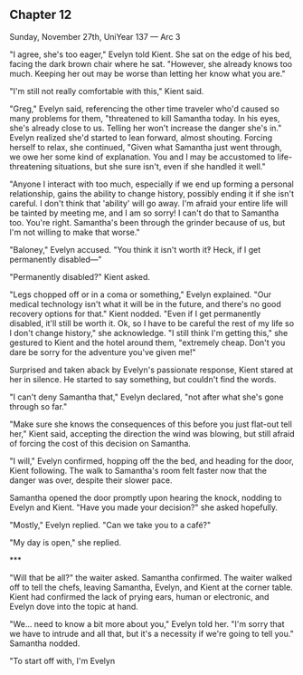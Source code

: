 ## Chapter 12

Sunday, November 27th, UniYear 137 — Arc 3

"I agree, she's too eager," Evelyn told Kient. She sat on the edge of his bed, facing the dark brown chair where he sat. "However, she already knows too much. Keeping her out may be worse than letting her know what you are."

"I'm still not really comfortable with this," Kient said.

"Greg," Evelyn said, referencing the other time traveler who'd caused so many problems for them, "threatened to kill Samantha today. In his eyes, she's already close to us. Telling her won't increase the danger she's in." Evelyn realized she'd started to lean forward, almost shouting. Forcing herself to relax, she continued, "Given what Samantha just went through, we owe her some kind of explanation. You and I may be accustomed to life-threatening situations, but she sure isn't, even if she handled it well."

"Anyone I interact with too much, especially if we end up forming a personal relationship, gains the ability to change history, possibly ending it if she isn't careful. I don't think that 'ability' will go away. I'm afraid your entire life will be tainted by meeting me, and I am so sorry! I can't do that to Samantha too. You're right. Samantha's been through the grinder because of us, but I'm not willing to make that worse."

"Baloney," Evelyn accused. "You think it isn't worth it‽ Heck, if I get permanently disabled—"

"Permanently disabled?" Kient asked.

"Legs chopped off or in a coma or something," Evelyn explained. "Our medical technology isn't what it will be in the future, and there's no good recovery options for that." Kient nodded. "Even if I get permanently disabled, it'll still be worth it. Ok, so I have to be careful the rest of my life so I don't change history," she acknowledge. "I still think I'm getting this," she gestured to Kient and the hotel around them, "extremely cheap. Don't you dare be sorry for the adventure you've given me!"

Surprised and taken aback by Evelyn's passionate response, Kient stared at her in silence. He started to say something, but couldn't find the words.

"I can't deny Samantha that," Evelyn declared, "not after what she's gone through so far."

"Make sure she knows the consequences of this before you just flat-out tell her," Kient said, accepting the direction the wind was blowing, but still afraid of forcing the cost of this decision on Samantha.

"I will," Evelyn confirmed, hopping off the the bed, and heading for the door, Kient following. The walk to Samantha's room felt faster now that the danger was over, despite their slower pace.

Samantha opened the door promptly upon hearing the knock, nodding to Evelyn and Kient. "Have you made your decision?" she asked hopefully.

"Mostly," Evelyn replied. "Can we take you to a café?"

"My day is open," she replied.

\*\*\*

"Will that be all?" the waiter asked. Samantha confirmed. The waiter walked off to tell the chefs, leaving Samantha, Evelyn, and Kient at the corner table. Kient had confirmed the lack of prying ears, human or electronic, and Evelyn dove into the topic at hand.

"We… need to know a bit more about you," Evelyn told her. "I'm sorry that we have to intrude and all that, but it's a necessity if we're going to tell you." Samantha nodded.

"To start off with, I'm Evelyn